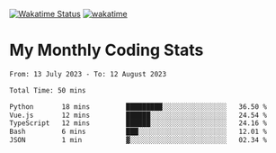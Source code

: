 [![Wakatime Status](https://github.com/noopurphalak/noopurphalak/workflows/wakatime-status-update/badge.svg)](https://github.com/noopurphalak/noopurphalak/actions/workflows/main.yml)
[![wakatime](https://wakatime.com/badge/user/80ace140-ef40-4fdd-b8ed-f3be3d2e1aea.svg)](https://wakatime.com/@80ace140-ef40-4fdd-b8ed-f3be3d2e1aea)

# My Monthly Coding Stats

<!--START_SECTION:waka-->

```txt
From: 13 July 2023 - To: 12 August 2023

Total Time: 50 mins

Python       18 mins         █████████░░░░░░░░░░░░░░░░   36.50 %
Vue.js       12 mins         ██████░░░░░░░░░░░░░░░░░░░   24.54 %
TypeScript   12 mins         ██████░░░░░░░░░░░░░░░░░░░   24.16 %
Bash         6 mins          ███░░░░░░░░░░░░░░░░░░░░░░   12.01 %
JSON         1 min           ▓░░░░░░░░░░░░░░░░░░░░░░░░   02.34 %
```

<!--END_SECTION:waka-->
